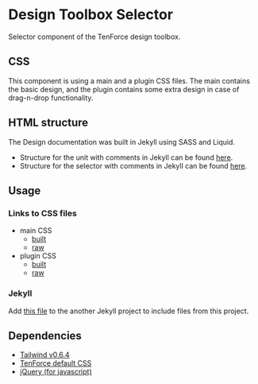 # Design Toolbox Selector

Selector component of the TenForce design toolbox.

## CSS

This component is using a main and a plugin CSS files. The main contains the basic design, and the plugin contains some extra design in case of drag-n-drop functionality.

## HTML structure

The Design documentation was built in Jekyll using SASS and Liquid.

- Structure for the unit with comments in Jekyll can be found [here](https://github.com/tenforce/design-toolbox-selector/blob/master/docs/_includes/components/toolbox-unit.html).
- Structure for the selector with comments in Jekyll can be found [here](https://github.com/tenforce/design-toolbox-selector/blob/master/docs/_includes/components/toolbox-selector.html).


## Usage
### Links to CSS files
- main CSS
  - [built](https://tenforce.github.io/design-toolbox-selector/sass/toolbox-selector.css)
  - [raw](https://github.com/tenforce/design-toolbox-selector/blob/master/docs/sass/toolbox-selector.scss)
- plugin CSS
  - [built](https://tenforce.github.io/design-toolbox-selector/sass/toolbox-selector-draggable.css)
  - [raw](https://github.com/tenforce/design-toolbox-selector/blob/master/docs/sass/toolbox-selector-draggable.scss)

### Jekyll
Add [this file](https://github.com/tenforce/design-toolbox-selector/tree/master/docs/import/include-selector.html) to the another Jekyll project to include files from this project.

## Dependencies
- [Tailwind v0.6.4](https://tailwindcss.com)
- [TenForce default CSS](https://github.com/tenforce/design-toolbox-default-css)
- [jQuery (for javascript)](https://jquery.com)
